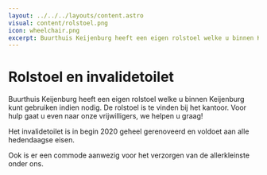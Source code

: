 ```yaml
---
layout: ../../../layouts/content.astro
visual: content/rolstoel.png
icon: wheelchair.png
excerpt: Buurthuis Keijenburg heeft een eigen rolstoel welke u binnen Keijenburg kunt gebruiken indien nodig. Ook is er een geheel gerenoveerde invalidetoilet aanwezig. 
---
```


# Rolstoel en invalidetoilet

Buurthuis Keijenburg heeft een eigen rolstoel welke u binnen Keijenburg kunt gebruiken indien nodig.
De rolstoel is te vinden bij het kantoor. Voor hulp gaat u even naar onze vrijwilligers, we helpen u graag!

Het invalidetoilet is in begin 2020 geheel gerenoveerd en voldoet aan alle hedendaagse eisen. 

Ook is er een commode aanwezig voor het verzorgen van de allerkleinste onder ons.
